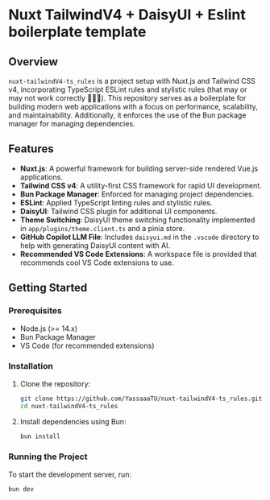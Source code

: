 # Nuxt TailwindV4 + DaisyUI + Eslint boilerplate template

## Overview
`nuxt-tailwindV4-ts_rules` is a project setup with Nuxt.js and Tailwind CSS v4, incorporating TypeScript ESLint rules and stylistic rules (that may or may not work correctly 🤷🏻‍♂️). This repository serves as a boilerplate for building modern web applications with a focus on performance, scalability, and maintainability. Additionally, it enforces the use of the Bun package manager for managing dependencies.

## Features
- **Nuxt.js**: A powerful framework for building server-side rendered Vue.js applications.
- **Tailwind CSS v4**: A utility-first CSS framework for rapid UI development.
- **Bun Package Manager**: Enforced for managing project dependencies.
- **ESLint**: Applied TypeScript linting rules and stylistic rules.
- **DaisyUI**: Tailwind CSS plugin for additional UI components.
- **Theme Switching**: DaisyUI theme switching functionality implemented in `app/plugins/theme.client.ts` and a pinia store.
- **GitHub Copilot LLM File**: Includes `daisyui.md` in the `.vscode` directory to help with generating DaisyUI content with AI.
- **Recommended VS Code Extensions**: A workspace file is provided that recommends cool VS Code extensions to use.

## Getting Started

### Prerequisites
- Node.js (>= 14.x)
- Bun Package Manager
- VS Code (for recommended extensions)

### Installation
1. Clone the repository:
    ```bash
    git clone https://github.com/YassaaaTU/nuxt-tailwindV4-ts_rules.git
    cd nuxt-tailwindV4-ts_rules
    ```
2. Install dependencies using Bun:
    ```bash
    bun install
    ```

### Running the Project
To start the development server, run:
```bash
bun dev
